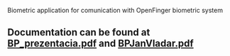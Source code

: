 Biometric application for comunication with OpenFinger biometric system

## **Documentation** can be found at [BP_prezentacia.pdf](https://github.com/jvladar/BiometricSpringApp/blob/master/BP_prezentacia.pdf) and [BPJanVladar.pdf](https://github.com/jvladar/BiometricSpringApp/blob/master/BPJanVladar.pdf)


